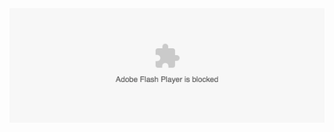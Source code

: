<div align="center">
	<img src="https://github.com/noeldelgado/noeldelgado/raw/master/image.png" alt="adobe flash player is blocked"/>
</div>